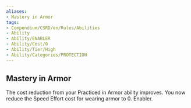 ```yaml
---
aliases:
- Mastery in Armor
tags:
- Compendium/CSRD/en/Rules/Abilities
- Ability
- Ability/ENABLER
- Ability/Cost/0
- Ability/Tier/High
- Ability/Categories/PROTECTION
---
```


  
## Mastery in Armor  
The cost reduction from your Practiced in Armor ability improves. You now reduce the Speed Effort cost for wearing armor to 0. Enabler. 